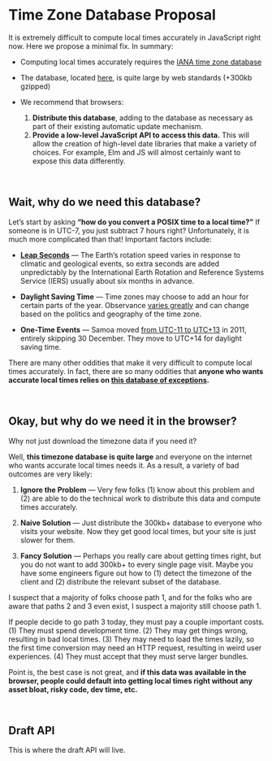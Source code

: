 # Time Zone Database Proposal

It is extremely difficult to compute local times accurately in JavaScript right now. Here we propose a minimal fix. In summary:

  - Computing local times accurately requires the [IANA time zone database](https://en.wikipedia.org/wiki/Tz_database)
  - The database, located [here](https://www.iana.org/time-zones), is quite large by web standards (+300kb gzipped)
  - We recommend that browsers:

  	  1. **Distribute this database**, adding to the database as necessary as part of their existing automatic update mechanism.
  	  2. **Provide a low-level JavaScript API to access this data.** This will allow the creation of high-level date libraries that make a variety of choices. For example, Elm and JS will almost certainly want to expose this data differently.


<br>

## Wait, why do we need this database?

Let’s start by asking **“how do you convert a POSIX time to a local time?”** If someone is in UTC-7, you just subtract 7 hours right? Unfortunately, it is much more complicated than that! Important factors include:

  - [**Leap Seconds**](https://en.wikipedia.org/wiki/Leap_second) &mdash; The Earth’s rotation speed varies in response to climatic and geological events, so extra seconds are added unpredictably by the International Earth Rotation and Reference Systems Service (IERS) usually about six months in advance.

  - **Daylight Saving Time** &mdash; Time zones may choose to add an hour for certain parts of the year. Observance [varies greatly](https://en.wikipedia.org/wiki/Daylight_saving_time_by_country) and can change based on the politics and geography of the time zone.

  - **One-Time Events** &mdash; Samoa moved [from UTC-11 to UTC+13](https://en.wikipedia.org/wiki/Time_in_Samoa) in 2011, entirely skipping 30 December. They move to UTC+14 for daylight saving time.

There are many other oddities that make it very difficult to compute local times accurately. In fact, there are so many oddities that **anyone who wants accurate local times relies on [this database of exceptions](https://www.iana.org/time-zones).**


<br>

## Okay, but why do we need it in the browser?

Why not just download the timezone data if you need it?

Well, **this timezone database is quite large** and everyone on the internet who wants accurate local times needs it. As a result, a variety of bad outcomes are very likely:

  1. **Ignore the Problem** &mdash; Very few folks (1) know about this problem and (2) are able to do the technical work to distribute this data and compute times accurately.

  2. **Naive Solution** &mdash; Just distribute the 300kb+ database to everyone who visits your website. Now they get good local times, but your site is just slower for them.

  3. **Fancy Solution** &mdash; Perhaps you really care about getting times right, but you do not want to add 300kb+ to every single page visit. Maybe you have some engineers figure out how to (1) detect the timezone of the client and (2) distribute the relevant subset of the database.

I suspect that a majority of folks choose path 1, and for the folks who are aware that paths 2 and 3 even exist, I suspect a majority still choose path 1.

If people decide to go path 3 today, they must pay a couple important costs. (1) They must spend development time. (2) They may get things wrong, resulting in bad local times. (3) They may need to load the times lazily, so the first time conversion may need an HTTP request, resulting in weird user experiences. (4) They must accept that they must serve larger bundles.

Point is, the best case is not great, and **if this data was available in the browser, people could default into getting local times right without any asset bloat, risky code, dev time, etc.**


<br>

## Draft API

This is where the draft API will live.
